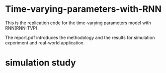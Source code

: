 # Time-varying-parameters-with-RNN

This is the replication code for the time-varying parameters model with RNN(RNN-TVP).

The report.pdf introduces the methodology and the results for simulation experiment and real-world application.

# simulation study
